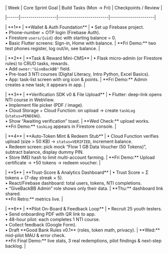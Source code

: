 | Week | Core Sprint Goal | Build Tasks (Mon → Fri) | Checkpoints / Review |

|------|------------------|-------------------------|----------------------|

| \*\*1\*\* | \*\*Wallet \& Auth Foundation\*\* | • Set up Firebase project.<br>• Phone-number + OTP login (Firebase Auth).<br>• Firestore `users/{uid}` doc with starting balance = 0.<br>• Basic Flutter screens: Sign-in, Home with balance. | \*\*Fri Demo:\*\* two test phones register, log out/in, see balance. |

| \*\*2\*\* | \*\*Task \& Reward Mini-CMS\*\* | • Flask micro-admin (or Firestore rules) to CRUD tasks, rewards.<br>• Add `owner:"GiveBackBB"` field.<br>• Pre-load 3 NTI courses (Digital Literacy, Intro Python, Excel Basics).<br>• App: task-list screen with org icon \& points. | \*\*Fri Demo:\*\* Admin creates a new task; it appears in app. |

| \*\*3\*\* | \*\*Verification SDK v0 \& File Upload\*\* | • Flutter: deep-link opens NTI course in WebView.<br>• Implement file picker (PDF / image).<br>• Cloud Storage + Cloud Function: on upload → create `taskLog` (`status=PENDING`).<br>• Show “Awaiting verification” toast. | \*\*Wed Check:\*\* upload works.<br>\*\*Fri Demo:\*\* `taskLog` appears in Firestore console. |

| \*\*4\*\* | \*\*Auto-Token Mint \& Redeem Stub\*\* | • Cloud Function verifies upload (size > 50 KB) → `status=VERIFIED`, increment balance.<br>• Redeem screen: pick mock “Flow 1 GB Data Voucher (50 Tokens)”, subtract balance, display dummy PIN.<br>• Store IMEI hash to limit multi-account farming. | \*\*Fri Demo:\*\* Upload certificate → +50 tokens → redeem voucher. |

| \*\*5\*\* | \*\*Trust-Score \& Analytics Dashboard\*\* | • Trust Score = Σ tokens + (7-day streak × 5).<br>• React/Firebase dashboard: total users, tokens, NTI completions.<br>• “GiveBackBB Admin” role shows only their data. | \*\*Thu:\*\* dashboard link shared.<br>\*\*Fri Retro:\*\* metrics live. |

| \*\*6\*\* | \*\*Pilot On-Board \& Feedback Loop\*\* | • Recruit 25 youth testers.<br>• Send onboarding PDF with QR link to app.<br>• 48-hour pilot: each completes 1 NTI course.<br>• Collect feedback (Google Form).<br>• Draft \*\*Good Bank Rules v0.1\*\* (roles, token math, privacy). | \*\*Wed:\*\* mid-pilot MAU \& error check.<br>\*\*Fri Final Demo:\*\* live stats, 3 real redemptions, pilot findings \& next-step backlog. |




